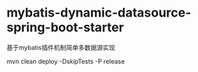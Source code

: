 # mybatis-dynamic-datasource-spring-boot-starter
基于mybatis插件机制简单多数据源实现



mvn clean deploy -DskipTests -P release